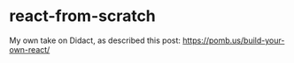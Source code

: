 # react-from-scratch
My own take on Didact, as described this post: https://pomb.us/build-your-own-react/
